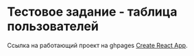 # Тестовое задание - таблица пользователей

Ссылка на работающий проект на ghpages [Create React App](https://factorng.github.io/users-table-matriks/).
